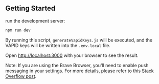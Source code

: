 ## Getting Started

run the development server:

```bash
npm run dev
```

By running this script, `generateVapidKeys.js` will be executed, and the VAPID keys will be written into the `.env.local` file.

Open [http://localhost:3000](http://localhost:3000) with your browser to see the result.

Note: If you are using the Brave Browser, you'll need to enable push messaging in your settings. For more details, please refer to this [Stack Overflow post](https://stackoverflow.com/a/69624651/11703800).
